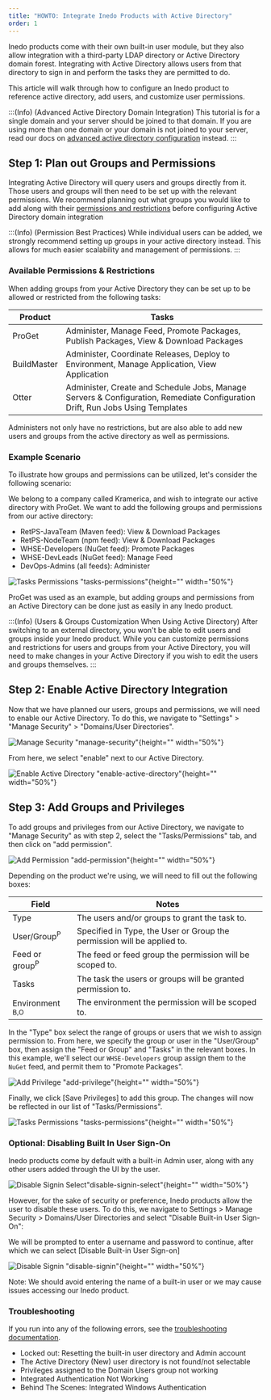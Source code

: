 ```yaml
---
title: "HOWTO: Integrate Inedo Products with Active Directory"
order: 1
---
```



Inedo products come with their own built-in user module, but they also allow integration with a third-party LDAP directory or Active Directory domain forest. Integrating with Active Directory allows users from that directory to sign in and perform the tasks they are permitted to do.

This article will walk through how to configure an Inedo product to reference active directory, add users, and customize user permissions.

:::(Info) (Advanced Active Directory Domain Integration)
This tutorial is for a single domain and your server should be joined to that domain. If you are using more than one domain or your domain is not joined to your server, read our docs on [advanced active directory configuration](/docs/installation/security-ldap-active-directory/various-activedirectory-v5-advanced) instead.
:::

## Step 1: Plan out Groups and Permissions

Integrating Active Directory will query users and groups directly from it. Those users and groups will then need to be set up with the relevant permissions. We recommend planning out what groups you would like to add along with their [permissions and restrictions](/docs/proget/administration-security/proget-howto-configure-permissions-and-restrictions-on-feeds) before configuring Active Directory domain integration

:::(Info) (Permission Best Practices)
While individual users can be added, we strongly recommend setting up groups in your active directory instead. This allows for much easier scalability and management of permissions.
:::

### Available Permissions & Restrictions
When adding groups from your Active Directory they can be set up to be allowed or restricted from the following tasks:

| Product | Tasks |
| --- | --- |
| ProGet | Administer, Manage Feed, Promote Packages, Publish Packages, View & Download Packages |
| BuildMaster | Administer, Coordinate Releases, Deploy to Environment, Manage Application, View Application |
| Otter | Administer, Create and Schedule Jobs, Manage Servers & Configuration, Remediate Configuration Drift, Run Jobs Using Templates |

Administers not only have no restrictions, but are also able to add new users and groups from the active directory as well as permissions.

### Example Scenario
To illustrate how groups and permissions can be utilized, let's consider the following scenario:

We belong to a company called Kramerica, and wish to integrate our active directory with ProGet. We want to add the following groups and permissions from our active directory:

* RetPS-JavaTeam (Maven feed): View & Download Packages
* RetPS-NodeTeam (npm feed): View & Download Packages
* WHSE-Developers (NuGet feed): Promote Packages
* WHSE-DevLeads (NuGet feed): Manage Feed
* DevOps-Admins (all feeds): Administer

![Tasks Permissions "tasks-permissions"](/resources/docs/proget-taskspermissions-variousexample.png){height="" width="50%"}

ProGet was used as an example, but adding groups and permissions from an Active Directory can be done just as easily in any Inedo product.

:::(Info) (Users & Groups Customization When Using Active Directory)
After switching to an external directory, you won't be able to edit users and groups inside your Inedo product. While you can customize permissions and restrictions for users and groups from your Active Directory, you will need to make changes in your Active Directory if you wish to edit the users and groups themselves.
:::

## Step 2: Enable Active Directory Integration
Now that we have planned our users, groups and permissions, we will need to enable our Active Directory. To do this, we navigate to "Settings" > "Manage Security" > "Domains/User Directories".

![Manage Security "manage-security"](/resources/docs/proget-admin-managesecurity.png){height="" width="50%"}

From here, we select "enable" next to our Active Directory.

![Enable Active Directory "enable-active-directory"](/resources/docs/proget-enableactivedirectory.png){height="" width="50%"}

## Step 3: Add Groups and Privileges

To add groups and privileges from our Active Directory, we navigate to "Manage Security" as with step 2, select the "Tasks/Permissions" tab, and then click on "add permission".

![Add Permission "add-permission"](/resources/docs/proget-admin-managesecurity.png){height="" width="50%"}

Depending on the product we're using, we will need to fill out the following boxes:

| Field | Notes |
| --- | --- |
| Type | The users and/or groups to grant the task to. |
| User/Group<sup>P</sup> | Specified in Type, the User or Group the permission will be applied to. |
| Feed or group<sup>P</sup> | The feed or feed group the permission will be scoped to. |
| Tasks | The task the users or groups will be granted permission to. |
| Environment <sup>B,O</sup> | The environment the permission will be scoped to. |

In the "Type" box select the range of groups or users that we wish to assign permission to. From here, we specify the group or user in the "User/Group" box, then assign the "Feed or Group" and "Tasks" in the relevant boxes. In this example, we'll select our `WHSE-Developers` group assign them to the `NuGet` feed, and permit them to "Promote Packages".

![Add Privilege "add-privilege"](/resources/docs/proget-nuget-addprivilege.png){height="" width="50%"}

Finally, we click [Save Privileges] to add this group. The changes will now be reflected in our list of "Tasks/Permissions".

![Tasks Permissions "tasks-permissions"](/resources/docs/proget-taskspermissions-variousexample.png){height="" width="50%"}

### Optional: Disabling Built In User Sign-On

Inedo products come by default with a built-in Admin user, along with any other users added through the UI by the user.

![Disable Signin Select"disable-signin-select"](/resources/docs/proget-disablebuiltinsignin.png){height="" width="50%"}

However, for the sake of security or preference, Inedo products allow the user to disable these users. To do this, we navigate to Settings > Manage Security > Domains/User Directories and select "Disable Built-in User Sign-On":

We will be prompted to enter a username and password to continue, after which we can select [Disable Built-in User Sign-on]

![Disable Signin "disable-signin"](/resources/docs/proget-disablebuiltinsignin-modal.png){height="" width="50%"}

Note: We should avoid entering the name of a built-in user or we may cause issues accessing our Inedo product.

### Troubleshooting
If you run into any of the following errors, see the [troubleshooting documentation](/docs/installation/security-ldap-active-directory/various-ldap-troubleshooting).
* Locked out: Resetting the built-in user directory and Admin account
* The Active Directory (New) user directory is not found/not selectable
* Privileges assigned to the Domain Users group not working
* Integrated Authentication Not Working
* Behind The Scenes: Integrated Windows Authentication
